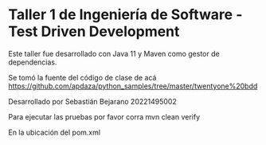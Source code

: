 # Taller 1 de Ingeniería de Software - Test Driven Development

Este taller fue desarrollado con Java 11 y Maven como gestor de dependencias.

Se tomó la fuente del código de clase de acá https://github.com/apdaza/python_samples/tree/master/twentyone%20bdd

Desarrollado por Sebastián Bejarano 20221495002

Para ejecutar las pruebas por favor corra
mvn clean verify

En la ubicación del pom.xml
